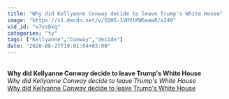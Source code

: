 ```yaml
---
title: "Why did Kellyanne Conway decide to leave Trump's White House"
image: "https://s1.dmcdn.net/v/SQHS-1VHVtKW6aaw8/x240"
vid_id: "x7vs8xq"
categories: "tv"
tags: ["Kellyanne","Conway","decide"]
date: "2020-08-27T19:01:04+03:00"
---
```

<br><b>Why did Kellyanne Conway decide to leave Trump's White House</b><br> <i>Why did Kellyanne Conway decide to leave Trump's White House</i><br> <u>Why did Kellyanne Conway decide to leave Trump's White House</u>
